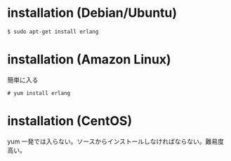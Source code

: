 # installation (Debian/Ubuntu)

```
$ sudo apt-get install erlang
```

# installation (Amazon Linux)

簡単に入る

```
# yum install erlang
```

# installation (CentOS)

yum 一発では入らない。ソースからインストールしなければならない。難易度高い。

